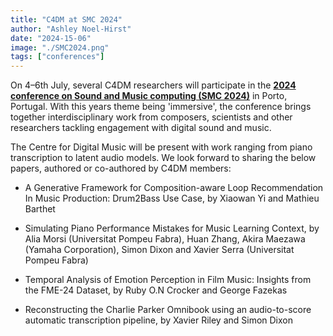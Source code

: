 ```yaml
---
title: "C4DM at SMC 2024"
author: "Ashley Noel-Hirst"
date: "2024-15-06"
image: "./SMC2024.png"
tags: ["conferences"]
---
```


On 4–6th July, several C4DM researchers will participate in the <b>[2024 conference on Sound and Music computing (SMC 2024)](https://smcnetwork.org/smc2024/#programme)</b> in Porto, Portugal. With this years theme being 'immersive', the conference brings together interdisciplinary work from composers, scientists and other researchers tackling engagement with digital sound and music.

The Centre for Digital Music will be present with work ranging from piano transcription to latent audio models. We look forward to sharing the below papers, authored or co-authored by C4DM members:

* A Generative Framework for Composition-aware Loop Recommendation In Music Production: Drum2Bass Use Case, by Xiaowan Yi and Mathieu Barthet

* Simulating Piano Performance Mistakes for Music Learning Context, by Alia Morsi (Universitat Pompeu Fabra), Huan Zhang, Akira Maezawa (Yamaha Corporation), Simon Dixon and Xavier Serra (Universitat Pompeu Fabra)

* Temporal Analysis of Emotion Perception in Film Music: Insights from the FME-24 Dataset, by Ruby O.N Crocker and George Fazekas

* Reconstructing the Charlie Parker Omnibook using an audio-to-score automatic transcription pipeline, by Xavier Riley and Simon Dixon